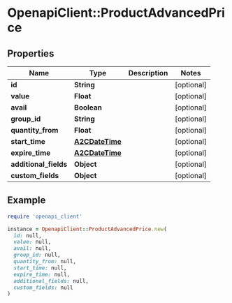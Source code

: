 # OpenapiClient::ProductAdvancedPrice

## Properties

| Name | Type | Description | Notes |
| ---- | ---- | ----------- | ----- |
| **id** | **String** |  | [optional] |
| **value** | **Float** |  | [optional] |
| **avail** | **Boolean** |  | [optional] |
| **group_id** | **String** |  | [optional] |
| **quantity_from** | **Float** |  | [optional] |
| **start_time** | [**A2CDateTime**](A2CDateTime.md) |  | [optional] |
| **expire_time** | [**A2CDateTime**](A2CDateTime.md) |  | [optional] |
| **additional_fields** | **Object** |  | [optional] |
| **custom_fields** | **Object** |  | [optional] |

## Example

```ruby
require 'openapi_client'

instance = OpenapiClient::ProductAdvancedPrice.new(
  id: null,
  value: null,
  avail: null,
  group_id: null,
  quantity_from: null,
  start_time: null,
  expire_time: null,
  additional_fields: null,
  custom_fields: null
)
```


